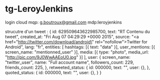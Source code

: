 # tg-LeroyJenkins

login cloud mqp: g.boutroux@gmail.com   mdp:leroyjenkins

strucutre d'un tweet :
{
  id: 629509643622985700,
  text: "RT Contenu du tweet",
  created_at: "Fri Aug 07 04:29:29 +0000 2015",
  source: "<a href=\"http://twitter.com/download/android\" rel=\"nofollow\">Twitter for Android</a>",
  lang: "fr",
  entities: [
    hashtags: [{ 
        text: "data" 
    }],
    user_mentions: [{ 
      screen_name: "mentionned_user" 
    }],
    media: [{ 
      type: "photo", 
      media_url: "http://pic.com/9J0WwAAEoU0.jpg" 
    }]
  ],
  user: {
    screen_name: "twitter_user",
    name: "Full account name",
    followers_count: 229,
    friends_count: 225,
  },
  retweeted_status: {
      id: 000000,
      text: "",
      user: {},
  },
  quoted_status: {
      id: 000000,
      text: "",
      user: {},
  }
}
